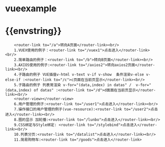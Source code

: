 # vueexample
#       <div>{{envstring}}</div>
        <router-link to="/a">转向A页面</router-link><br/>
        1.VUEX使用的例子：<router-link to="/vuex1">点击进入</router-link><br/>
        2.简单路由的例子：<router-link to="/b">转向B页面</router-link><br/>
        3.AXIOS使用的例子:<router-link to="/axios2">转向axios2页面</router-link><br/>
        4.子路由的例子 VUE插值v-html v-text v-if v-show  条件渲染v-else v-else-if :<router-link to="/c">c页面在当前页显示</router-link><br/>
        5.子路由的例子 列表常渲染 v-for="(data,index) in datas" /  v-for="(data,index) of datas" :<router-link to="/d">d面面在当前页显示</router-link><br/>
        <router-view></router-view>
        6.用户管理的例子:<router-link to="/user1">点击进入</router-link><br/>
        7.操作接口的用户管理的例子(vue-resource):<router-link to="/user2">点击进入</router-link><br/>
        8.图的显示 加轮播:<router-link to="/lunbo">点击进入</router-link><br/>
        9.CSS绑定与Style绑定: <router-link to="/stylebind">点击进入</router-link><br/>
        10.列表分页:<router-link to="/datalist">点击进入</router-link><br/>
        11.简易购物车:<router-link to="/goods">点击进入</router-link>
